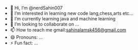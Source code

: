 - 👋 Hi, I’m @nerdSahin007
- 👀 I’m interested in learning new code lang,chess,arts etc...
- 🌱 I’m currently learning java and machine learning
- 💞️ I’m looking to collaborate on ...
- 📫 How to reach me gmail:sahinalamsk456@gmail.com
- 😄 Pronouns: ...
- ⚡ Fun fact: ...

<!---
nerdSahin007/nerdSahin007 is a ✨ special ✨ repository because its `README.md` (this file) appears on your GitHub profile.
You can click the Preview link to take a look at your changes.
--->
